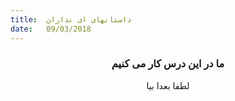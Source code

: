 ```yaml
---
title:  داستانهای ای نداران
date:   09/03/2018
---
```


### <center>ما در این درس کار می کنیم</center>
<center>لطفا بعدا بیا</center>
